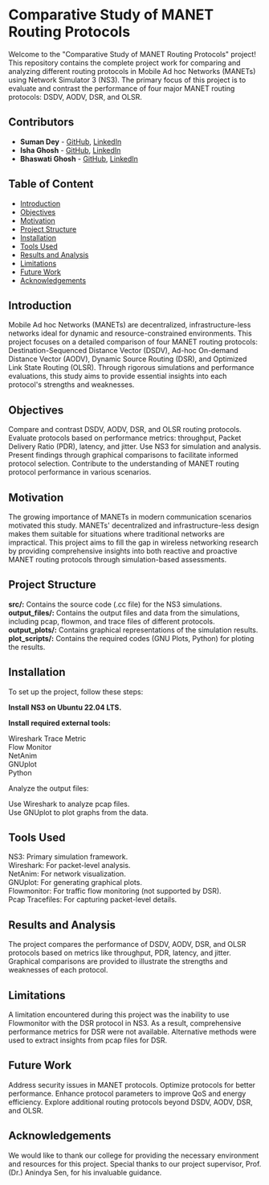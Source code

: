 # Comparative Study of MANET Routing Protocols
Welcome to the "Comparative Study of MANET Routing Protocols" project! This repository contains the complete project work for comparing and analyzing different routing protocols in Mobile Ad hoc Networks (MANETs) using Network Simulator 3 (NS3). The primary focus of this project is to evaluate and contrast the performance of four major MANET routing protocols: DSDV, AODV, DSR, and OLSR.

## Contributors

- **Suman Dey** - [GitHub](https://github.com/SumanDey29), [LinkedIn](https://www.linkedin.com/in/sumandey29)
- **Isha Ghosh** - [GitHub](https://github.com/isha-ghosh/), [LinkedIn](https://www.linkedin.com/in/isha-ghosh-204180262/)
- **Bhaswati Ghosh** - [GitHub](), [LinkedIn](https://www.linkedin.com/in/bhaswati-mandal/)

## Table of Content
- [Introduction](#introduction)
- [Objectives](#objectives)
- [Motivation](#motivation)
- [Project Structure](#project-structure)
- [Installation](#installation)
- [Tools Used](#tools-used)
- [Results and Analysis](#results-and-analysis)
- [Limitations](#limitations)
- [Future Work](#future-work)
- [Acknowledgements](#acknowledgements)

## Introduction
Mobile Ad hoc Networks (MANETs) are decentralized, infrastructure-less networks ideal for dynamic and resource-constrained environments. This project focuses on a detailed comparison of four MANET routing protocols: Destination-Sequenced Distance Vector (DSDV), Ad-hoc On-demand Distance Vector (AODV), Dynamic Source Routing (DSR), and Optimized Link State Routing (OLSR). Through rigorous simulations and performance evaluations, this study aims to provide essential insights into each protocol's strengths and weaknesses.

## Objectives
Compare and contrast DSDV, AODV, DSR, and OLSR routing protocols.
Evaluate protocols based on performance metrics: throughput, Packet Delivery Ratio (PDR), latency, and jitter.
Use NS3 for simulation and analysis.
Present findings through graphical comparisons to facilitate informed protocol selection.
Contribute to the understanding of MANET routing protocol performance in various scenarios.

## Motivation
The growing importance of MANETs in modern communication scenarios motivated this study. MANETs' decentralized and infrastructure-less design makes them suitable for situations where traditional networks are impractical. This project aims to fill the gap in wireless networking research by providing comprehensive insights into both reactive and proactive MANET routing protocols through simulation-based assessments.

## Project Structure
**src/:** Contains the source code (.cc file) for the NS3 simulations.<br/>
**output_files/:** Contains the output files and data from the simulations, including pcap, flowmon, and trace files of different protocols.<br/>
**output_plots/:** Contains graphical representations of the simulation results.<br/>
**plot_scripts/:** Contains the required codes (GNU Plots, Python) for ploting the results.<br/>

## Installation
To set up the project, follow these steps:

**Install NS3 on Ubuntu 22.04 LTS.**

**Install required external tools:**

Wireshark
Trace Metric<br/>
Flow Monitor<br/>
NetAnim<br/>
GNUplot<br/>
Python<br/>

Analyze the output files:

Use Wireshark to analyze pcap files.<br/>
Use GNUplot to plot graphs from the data.<br/>

## Tools Used
NS3: Primary simulation framework.<br/>
Wireshark: For packet-level analysis.<br/>
NetAnim: For network visualization.<br/>
GNUplot: For generating graphical plots.<br/>
Flowmonitor: For traffic flow monitoring (not supported by DSR).<br/>
Pcap Tracefiles: For capturing packet-level details.<br/>

## Results and Analysis
The project compares the performance of DSDV, AODV, DSR, and OLSR protocols based on metrics like throughput, PDR, latency, and jitter. Graphical comparisons are provided to illustrate the strengths and weaknesses of each protocol.

## Limitations
A limitation encountered during this project was the inability to use Flowmonitor with the DSR protocol in NS3. As a result, comprehensive performance metrics for DSR were not available. Alternative methods were used to extract insights from pcap files for DSR.

## Future Work
Address security issues in MANET protocols.
Optimize protocols for better performance.
Enhance protocol parameters to improve QoS and energy efficiency.
Explore additional routing protocols beyond DSDV, AODV, DSR, and OLSR.


## Acknowledgements
We would like to thank our college for providing the necessary environment and resources for this project. Special thanks to our project supervisor, Prof. (Dr.) Anindya Sen, for his invaluable guidance.
